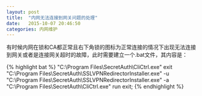 ```yaml
---
layout: post
title:  "内网无法连接到网关问题的处理"
date:   2015-10-07 20:46:50
categories: 内网维护
---
```


有时候内网在锁和CA都正常且右下角锁的图标为正常连接的情况下出现无法连接到网关或者是连接网关超时的故障，此时需要建立一个.bat文件，其内容是：

{% highlight bat %}
"C:\Program Files\SecretAuth\CliCtrl.exe" exit
"C:\Program Files\SecretAuth\SSLVPNRedirectorInstaller.exe" -u
"C:\Program Files\SecretAuth\SSLVPNRedirectorInstaller.exe" -a
"C:\Program Files\SecretAuth\CliCtrl.exe" run
exit;
{% endhighlight %}
